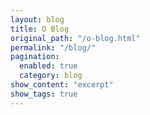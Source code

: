 ```yaml
---
layout: blog
title: O Blog
original_path: "/o-blog.html"
permalink: "/blog/"
pagination:
  enabled: true
  category: blog
show_content: "excerpt"
show_tags: true
---
```

